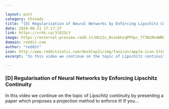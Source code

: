 ```yaml
---

layout: post
category: threads
title: "[D] Regularisation of Neural Networks by Enforcing Lipschitz Continuity"
date: 2020-08-21 17:17:27
link: https://vrhk.co/3l02SLY
image: https://external-preview.redd.it/Hb12s_0oJebhzqPPXpc_7f3NiMo4WRO0fY-lvcb4rHA.jpg?width=480&height=251.308900524&auto=webp&crop=480:251.308900524,smart&s=f742da412f36e97185e5f37669b8d6a98ff578eb
domain: reddit.com
author: "reddit"
icon: http://www.redditstatic.com/desktop2x/img/favicon/apple-icon-57x57.png
excerpt: "In this video we continue on the topic of Lipschitz continuity by presenting a paper which proposes a projection method to enforce it! If you..."

---
```


### [D] Regularisation of Neural Networks by Enforcing Lipschitz Continuity

In this video we continue on the topic of Lipschitz continuity by presenting a paper which proposes a projection method to enforce it! If you...